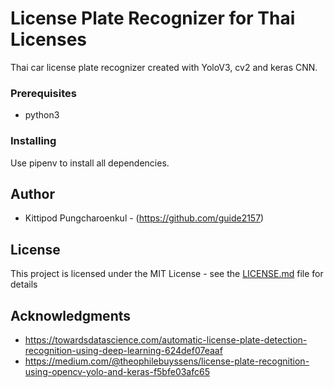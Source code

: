 # License Plate Recognizer for Thai Licenses

Thai car license plate recognizer created with YoloV3, cv2 and keras CNN.


### Prerequisites

* python3

### Installing

Use pipenv to install all dependencies.

## Author

* Kittipod Pungcharoenkul - (https://github.com/guide2157)


## License

This project is licensed under the MIT License - see the [LICENSE.md](LICENSE.md) file for details

## Acknowledgments

* https://towardsdatascience.com/automatic-license-plate-detection-recognition-using-deep-learning-624def07eaaf
* https://medium.com/@theophilebuyssens/license-plate-recognition-using-opencv-yolo-and-keras-f5bfe03afc65
